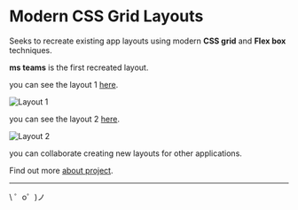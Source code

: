 Modern CSS Grid Layouts
=================

Seeks to recreate existing app layouts using modern **CSS grid** and **Flex box** techniques.

**ms teams** is the first recreated layout.

you can see the layout 1 [here](https://jperamas.github.io/modern-css-grid-layouts/css-grid-layouts/ms-teams/index.html).

![Layout 1](https://jperamas.github.io/modern-css-grid-layouts/assets/layout-1.png)

you can see the layout 2 [here](https://jperamas.github.io/modern-css-grid-layouts/css-grid-layouts/ms-teams/transmission.html).

![Layout 2](https://jperamas.github.io/modern-css-grid-layouts/assets/layout-2.png)

you can collaborate creating new layouts for other applications.

Find out more [about project](https://joanperamas.com/css-grid-layouts/).

-------------------

\ ゜o゜)ノ